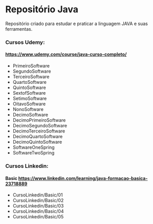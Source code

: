 # Repositório Java

Repositório criado para estudar e praticar a linguagem JAVA e suas ferramentas.


### Cursos Udemy: 

#### https://www.udemy.com/course/java-curso-completo/

* PrimeiroSoftware
* SegundoSoftware
* TerceiroSoftware
* QuartoSoftware
* QuintoSoftware
* SextofSoftware
* SetimoSoftware
* OitavoSoftware
* NonoSoftware
* DecimoSoftware
* DecimoPrimeiroSoftware
* DecimoSegundoSoftware
* DecimoTerceiroSoftware
* DecimoQuartoSoftware
* DecimoQuintoSoftware
* SoftwareOneSpring
* SoftwareTwoSpring

### Cursos Linkedin: 

#### Basic https://www.linkedin.com/learning/java-formacao-basica-23718889

* CursoLinkedin/Basic/01
* CursoLinkedin/Basic/02
* CursoLinkedin/Basic/03
* CursoLinkedin/Basic/04
* CursoLinkedin/Basic/05
